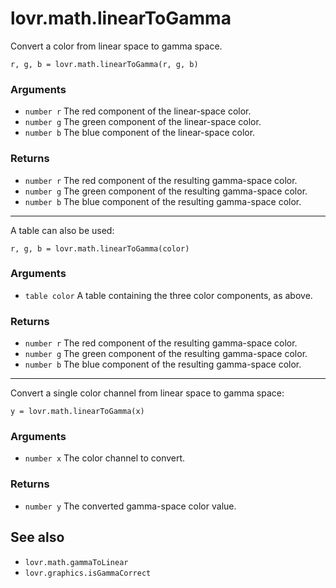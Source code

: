 <!--
category: reference
-->

lovr.math.linearToGamma
===

Convert a color from linear space to gamma space.

    r, g, b = lovr.math.linearToGamma(r, g, b)

### Arguments

- `number r` The red component of the linear-space color.
- `number g` The green component of the linear-space color.
- `number b` The blue component of the linear-space color.

### Returns

- `number r` The red component of the resulting gamma-space color.
- `number g` The green component of the resulting gamma-space color.
- `number b` The blue component of the resulting gamma-space color.

---

A table can also be used:

    r, g, b = lovr.math.linearToGamma(color)

### Arguments

- `table color` A table containing the three color components, as above.

### Returns

- `number r` The red component of the resulting gamma-space color.
- `number g` The green component of the resulting gamma-space color.
- `number b` The blue component of the resulting gamma-space color.

---

Convert a single color channel from linear space to gamma space:

    y = lovr.math.linearToGamma(x)

### Arguments

- `number x` The color channel to convert.

### Returns

- `number y` The converted gamma-space color value.

See also
---

- `lovr.math.gammaToLinear`
- `lovr.graphics.isGammaCorrect`

